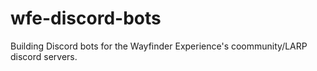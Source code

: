 # wfe-discord-bots
Building Discord bots for the Wayfinder Experience's coommunity/LARP discord servers.
